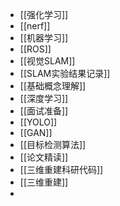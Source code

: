 - [[强化学习]]
- [[nerf]]
- [[机器学习]]
- [[ROS]]
- [[视觉SLAM]]
- [[SLAM实验结果记录]]
- [[基础概念理解]]
- [[深度学习]]
- [[面试准备]]
- [[YOLO]]
- [[GAN]]
- [[目标检测算法]]
- [[论文精读]]
- [[三维重建科研代码]]
- [[三维重建]]
-
